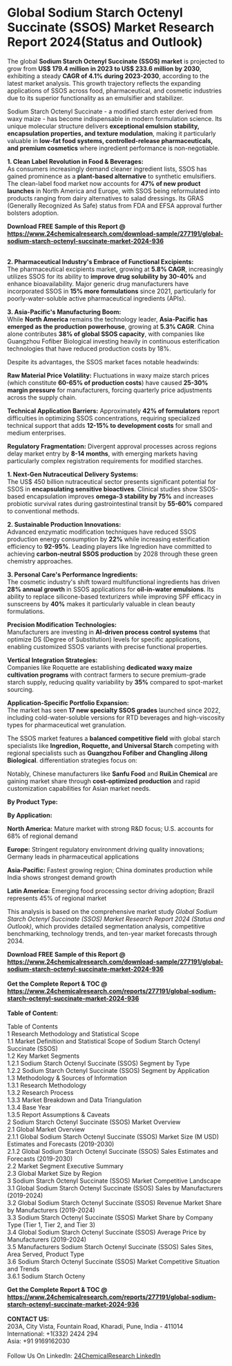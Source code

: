 <h1>Global Sodium Starch Octenyl Succinate (SSOS) Market Research Report 2024(Status and Outlook)</h1><p>The global <strong>Sodium Starch Octenyl Succinate (SSOS) market</strong> is projected to grow from <strong>US$ 179.4 million in 2023 to US$ 233.6 million by 2030</strong>, exhibiting a steady <strong>CAGR of 4.1% during 2023-2030</strong>, according to the latest market analysis. This growth trajectory reflects the expanding applications of SSOS across food, pharmaceutical, and cosmetic industries due to its superior functionality as an emulsifier and stabilizer.</p><p>Sodium Starch Octenyl Succinate - a modified starch ester derived from waxy maize - has become indispensable in modern formulation science. Its unique molecular structure delivers <strong>exceptional emulsion stability, encapsulation properties, and texture modulation</strong>, making it particularly valuable in <strong>low-fat food systems, controlled-release pharmaceuticals, and premium cosmetics</strong> where ingredient performance is non-negotiable.</p><p><strong>1. Clean Label Revolution in Food &amp; Beverages:</strong><br>
As consumers increasingly demand cleaner ingredient lists, SSOS has gained prominence as a <strong>plant-based alternative</strong> to synthetic emulsifiers. The clean-label food market now accounts for <strong>47% of new product launches</strong> in North America and Europe, with SSOS being reformulated into products ranging from dairy alternatives to salad dressings. Its GRAS (Generally Recognized As Safe) status from FDA and EFSA approval further bolsters adoption.</p><div><b>Download FREE Sample of this Report @ 
            <a href="https://www.24chemicalresearch.com/download-sample/277191/global-sodium-starch-octenyl-succinate-market-2024-936">
            https://www.24chemicalresearch.com/download-sample/277191/global-sodium-starch-octenyl-succinate-market-2024-936</a></b></div><br><p><strong>2. Pharmaceutical Industry's Embrace of Functional Excipients:</strong><br>
The pharmaceutical excipients market, growing at <strong>5.8% CAGR</strong>, increasingly utilizes SSOS for its ability to <strong>improve drug solubility by 30-40%</strong> and enhance bioavailability. Major generic drug manufacturers have incorporated SSOS in <strong>15% more formulations</strong> since 2021, particularly for poorly-water-soluble active pharmaceutical ingredients (APIs).</p><p><strong>3. Asia-Pacific's Manufacturing Boom:</strong><br>
While <strong>North America</strong> remains the technology leader, <strong>Asia-Pacific has emerged as the production powerhouse</strong>, growing at <strong>5.3% CAGR</strong>. China alone contributes <strong>38% of global SSOS capacity</strong>, with companies like Guangzhou Fofiber Biological investing heavily in continuous esterification technologies that have reduced production costs by 18%.</p><p>Despite its advantages, the SSOS market faces notable headwinds:</p><p><strong>Raw Material Price Volatility:</strong> Fluctuations in waxy maize starch prices (which constitute <strong>60-65% of production costs</strong>) have caused <strong>25-30% margin pressure</strong> for manufacturers, forcing quarterly price adjustments across the supply chain.</p><p><strong>Technical Application Barriers:</strong> Approximately <strong>42% of formulators</strong> report difficulties in optimizing SSOS concentrations, requiring specialized technical support that adds <strong>12-15% to development costs</strong> for small and medium enterprises.</p><p><strong>Regulatory Fragmentation:</strong> Divergent approval processes across regions delay market entry by <strong>8-14 months</strong>, with emerging markets having particularly complex registration requirements for modified starches.</p><p><strong>1. Next-Gen Nutraceutical Delivery Systems:</strong><br>
The US$ 450 billion nutraceutical sector presents significant potential for SSOS in <strong>encapsulating sensitive bioactives</strong>. Clinical studies show SSOS-based encapsulation improves <strong>omega-3 stability by 75%</strong> and increases probiotic survival rates during gastrointestinal transit by <strong>55-60%</strong> compared to conventional methods.</p><p><strong>2. Sustainable Production Innovations:</strong><br>
Advanced enzymatic modification techniques have reduced SSOS production energy consumption by <strong>22%</strong> while increasing esterification efficiency to <strong>92-95%</strong>. Leading players like Ingredion have committed to achieving <strong>carbon-neutral SSOS production</strong> by 2028 through these green chemistry approaches.</p><p><strong>3. Personal Care's Performance Ingredients:</strong><br>
The cosmetic industry's shift toward multifunctional ingredients has driven <strong>28% annual growth</strong> in SSOS applications for <strong>oil-in-water emulsions</strong>. Its ability to replace silicone-based texturizers while improving SPF efficacy in sunscreens by <strong>40%</strong> makes it particularly valuable in clean beauty formulations.</p><p><strong>Precision Modification Technologies:</strong><br>
	Manufacturers are investing in <strong>AI-driven process control systems</strong> that optimize DS (Degree of Substitution) levels for specific applications, enabling customized SSOS variants with precise functional properties.</p><p><strong>Vertical Integration Strategies:</strong><br>
	Companies like Roquette are establishing <strong>dedicated waxy maize cultivation programs</strong> with contract farmers to secure premium-grade starch supply, reducing quality variability by <strong>35%</strong> compared to spot-market sourcing.</p><p><strong>Application-Specific Portfolio Expansion:</strong><br>
	The market has seen <strong>17 new specialty SSOS grades</strong> launched since 2022, including cold-water-soluble versions for RTD beverages and high-viscosity types for pharmaceutical wet granulation.</p><p>The SSOS market features a <strong>balanced competitive field</strong> with global starch specialists like <strong>Ingredion, Roquette, and Universal Starch</strong> competing with regional specialists such as <strong>Guangzhou Fofiber and Changling Jilong Biological</strong>. differentiation strategies focus on:</p><p>Notably, Chinese manufacturers like <strong>Sanfu Food</strong> and <strong>RuiLin Chemical</strong> are gaining market share through <strong>cost-optimized production</strong> and rapid customization capabilities for Asian market needs.</p><p><strong>By Product Type:</strong></p><p><strong>By Application:</strong></p><p><strong>North America:</strong> Mature market with strong R&amp;D focus; U.S. accounts for 68% of regional demand</p><p><strong>Europe:</strong> Stringent regulatory environment driving quality innovations; Germany leads in pharmaceutical applications</p><p><strong>Asia-Pacific:</strong> Fastest growing region; China dominates production while India shows strongest demand growth</p><p><strong>Latin America:</strong> Emerging food processing sector driving adoption; Brazil represents 45% of regional market</p><p>This analysis is based on the comprehensive market study <em>Global Sodium Starch Octenyl Succinate (SSOS) Market Research Report 2024 (Status and Outlook)</em>, which provides detailed segmentation analysis, competitive benchmarking, technology trends, and ten-year market forecasts through 2034.</p><div><b>Download FREE Sample of this Report @ 
            <a href="https://www.24chemicalresearch.com/download-sample/277191/global-sodium-starch-octenyl-succinate-market-2024-936">
            https://www.24chemicalresearch.com/download-sample/277191/global-sodium-starch-octenyl-succinate-market-2024-936</a></b></div><br><div><b>Get the Complete Report & TOC @ 
            <a href="https://www.24chemicalresearch.com/reports/277191/global-sodium-starch-octenyl-succinate-market-2024-936">
            https://www.24chemicalresearch.com/reports/277191/global-sodium-starch-octenyl-succinate-market-2024-936</a></b></div><br>
            <b>Table of Content:</b><p>Table of Contents<br />
1 Research Methodology and Statistical Scope<br />
1.1 Market Definition and Statistical Scope of Sodium Starch Octenyl Succinate (SSOS)<br />
1.2 Key Market Segments<br />
1.2.1 Sodium Starch Octenyl Succinate (SSOS) Segment by Type<br />
1.2.2 Sodium Starch Octenyl Succinate (SSOS) Segment by Application<br />
1.3 Methodology & Sources of Information<br />
1.3.1 Research Methodology<br />
1.3.2 Research Process<br />
1.3.3 Market Breakdown and Data Triangulation<br />
1.3.4 Base Year<br />
1.3.5 Report Assumptions & Caveats<br />
2 Sodium Starch Octenyl Succinate (SSOS) Market Overview<br />
2.1 Global Market Overview<br />
2.1.1 Global Sodium Starch Octenyl Succinate (SSOS) Market Size (M USD) Estimates and Forecasts (2019-2030)<br />
2.1.2 Global Sodium Starch Octenyl Succinate (SSOS) Sales Estimates and Forecasts (2019-2030)<br />
2.2 Market Segment Executive Summary<br />
2.3 Global Market Size by Region<br />
3 Sodium Starch Octenyl Succinate (SSOS) Market Competitive Landscape<br />
3.1 Global Sodium Starch Octenyl Succinate (SSOS) Sales by Manufacturers (2019-2024)<br />
3.2 Global Sodium Starch Octenyl Succinate (SSOS) Revenue Market Share by Manufacturers (2019-2024)<br />
3.3 Sodium Starch Octenyl Succinate (SSOS) Market Share by Company Type (Tier 1, Tier 2, and Tier 3)<br />
3.4 Global Sodium Starch Octenyl Succinate (SSOS) Average Price by Manufacturers (2019-2024)<br />
3.5 Manufacturers Sodium Starch Octenyl Succinate (SSOS) Sales Sites, Area Served, Product Type<br />
3.6 Sodium Starch Octenyl Succinate (SSOS) Market Competitive Situation and Trends<br />
3.6.1 Sodium Starch Octeny</p><div><b>Get the Complete Report & TOC @ 
            <a href="https://www.24chemicalresearch.com/reports/277191/global-sodium-starch-octenyl-succinate-market-2024-936">
            https://www.24chemicalresearch.com/reports/277191/global-sodium-starch-octenyl-succinate-market-2024-936</a></b></div><br><b>CONTACT US:</b><br>
            203A, City Vista, Fountain Road, Kharadi, Pune, India - 411014<br>
            International: +1(332) 2424 294<br>
            Asia: +91 9169162030 <br><br>
            Follow Us On LinkedIn: <a href="https://www.linkedin.com/company/24chemicalresearch/">24ChemicalResearch LinkedIn</a>